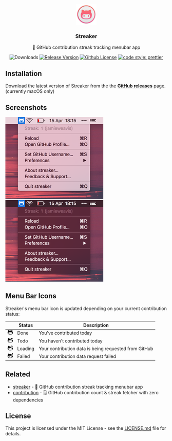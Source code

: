 <p align="center">
    <img src="icon@2x.png" height="64">
    <h3 align="center">Streaker</h3>
    <p align="center">🐙 GitHub contribution streak tracking menubar app<p>
    <p align="center"><img src="https://img.shields.io/github/downloads/jamieweavis/streaker/total.svg" alt="Downloads"> <a href="https://github.com/jamieweavis/streaker/releases"><img src="https://img.shields.io/github/release/jamieweavis/streaker.svg" alt="Release Version"></a> <a href="https://raw.githubusercontent.com/jamieweavis/streaker/master/LICENSE.md"><img src="https://img.shields.io/badge/license-MIT-blue.svg" alt="Github License"></a> <a href="https://github.com/prettier/prettier"><img src="https://img.shields.io/badge/code_style-prettier-ff69b4.svg" alt="code style: prettier"></a></p>
</p>

## Installation

Download the latest version of Streaker from the the **[GitHub releases](https://github.com/jamieweavis/streaker/releases)** page. (currently macOS only)

## Screenshots

<img src="screenshots/light.png" width="305"><img src="screenshots/dark.png" width="305">

## Menu Bar Icons

Streaker's menu bar icon is updated depending on your current contribution status:

|                                                            | Status  | Description                                           |
| ---------------------------------------------------------- | ------- | ----------------------------------------------------- |
| <img src="app/icons/macos/doneTemplate@2x.png" width="16"> | Done    | You've contributed today                              |
| <img src="app/icons/macos/todoTemplate@2x.png" width="16"> | Todo    | You haven't contributed today                         |
| <img src="app/icons/macos/loadTemplate@2x.png" width="16"> | Loading | Your contribution data is being requested from GitHub |
| <img src="app/icons/macos/failTemplate@2x.png" width="16"> | Failed  | Your contribution data request failed                 |

## Related

* [streaker](https://github.com/jamieweavis/streaker) - 🐙 GitHub contribution streak tracking menubar app
* [contribution](https://github.com/jamieweavis/contribution) - 🗓 GitHub contribution count & streak fetcher with zero dependencies

## License

This project is licensed under the MIT License - see the [LICENSE.md](LICENSE.md) file for details.
